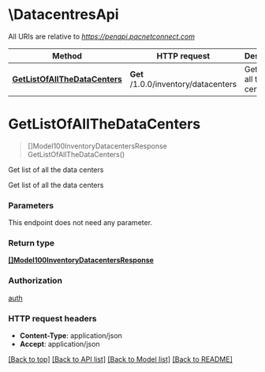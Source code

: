 # \DatacentresApi

All URIs are relative to *https://penapi.pacnetconnect.com*

Method | HTTP request | Description
------------- | ------------- | -------------
[**GetListOfAllTheDataCenters**](DatacentresApi.md#GetListOfAllTheDataCenters) | **Get** /1.0.0/inventory/datacenters | Get list of all the data centers


# **GetListOfAllTheDataCenters**
> []Model100InventoryDatacentersResponse GetListOfAllTheDataCenters()

Get list of all the data centers

Get list of all the data centers


### Parameters
This endpoint does not need any parameter.

### Return type

[**[]Model100InventoryDatacentersResponse**](100InventoryDatacentersResponse.md)

### Authorization

[auth](../README.md#auth)

### HTTP request headers

 - **Content-Type**: application/json
 - **Accept**: application/json

[[Back to top]](#) [[Back to API list]](../README.md#documentation-for-api-endpoints) [[Back to Model list]](../README.md#documentation-for-models) [[Back to README]](../README.md)

